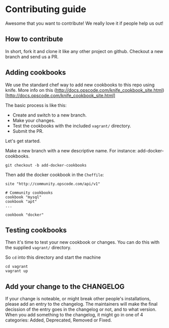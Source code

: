 # Contributing guide

Awesome that you want to contribute! We really love it if people help us out!

## How to contribute

In short, fork it and clone it like any other project on github. Checkout a new branch and
send us a PR.

## Adding cookbooks

We use the standard chef way to add new cookbooks to this repo using knife. More
info on this (http://docs.opscode.com/knife_cookbook_site.html)[http://docs.opscode.com/knife_cookbook_site.html]

The basic process is like this:

- Create and switch to a new branch.
- Make your changes.
- Test the cookbooks with the included `vagrant/` directory.
- Submit the PR.

Let's get started.

Make a new branch with a new descriptive name. For instance: add-docker-cookbooks.

```
git checkout -b add-docker-cookbooks
```

Then add the docker cookbook in the `Cheffile`:

```
site "http://community.opscode.com/api/v1"

# Community cookbooks
cookbook "mysql"
cookbook "apt"
...

cookbook "docker"
```

## Testing cookbooks

Then it's time to test your new cookbook or changes. You can do this with the supplied `vagrant/` directory.

So `cd` into this directory and start the machine

```
cd vagrant
vagrant up
```

## Add your change to the CHANGELOG

If your change is noteable, or might break other people's installations, please add an entry to the changelog.
The maintainers will make the final decission of the entry goes in the changelog or not, and to what version.
When you add something to the changelog, it might go in one of 4 categories: Added, Deprecated, Removed or Fixed.
